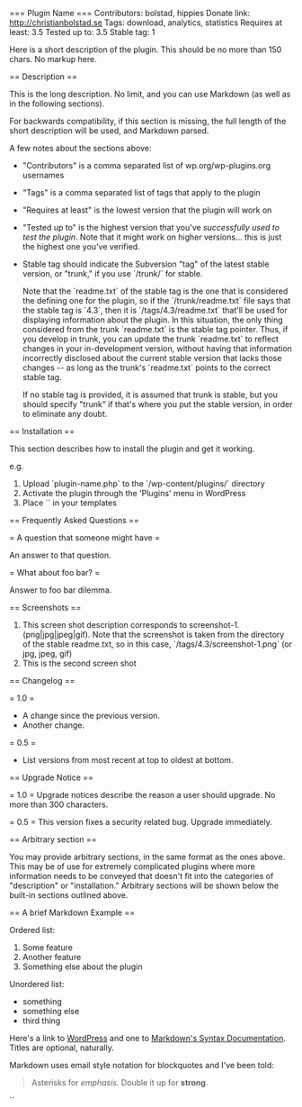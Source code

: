 === Plugin Name ===
Contributors: bolstad, hippies
Donate link: http://christianbolstad.se
Tags: download, analytics, statistics
Requires at least: 3.5
Tested up to: 3.5
Stable tag: 1

Here is a short description of the plugin. This should be no more than 150 chars. No markup here.

== Description ==

This is the long description. No limit, and you can use Markdown (as well as in the following sections).

For backwards compatibility, if this section is missing, the full length of the short description will be used, and
Markdown parsed.

A few notes about the sections above:

* "Contributors" is a comma separated list of wp.org/wp-plugins.org usernames
* "Tags" is a comma separated list of tags that apply to the plugin
* "Requires at least" is the lowest version that the plugin will work on
* "Tested up to" is the highest version that you've *successfully used to test the plugin*. Note that it might work on
higher versions... this is just the highest one you've verified.
* Stable tag should indicate the Subversion "tag" of the latest stable version, or "trunk," if you use \`/trunk/\` for
stable.

    Note that the \`readme.txt\` of the stable tag is the one that is considered the defining one for the plugin, so
if the \`/trunk/readme.txt\` file says that the stable tag is \`4.3\`, then it is \`/tags/4.3/readme.txt\` that'll be used
for displaying information about the plugin. In this situation, the only thing considered from the trunk \`readme.txt\`
is the stable tag pointer. Thus, if you develop in trunk, you can update the trunk \`readme.txt\` to reflect changes in
your in-development version, without having that information incorrectly disclosed about the current stable version
that lacks those changes -- as long as the trunk's \`readme.txt\` points to the correct stable tag.

    If no stable tag is provided, it is assumed that trunk is stable, but you should specify "trunk" if that's where
you put the stable version, in order to eliminate any doubt.

== Installation ==

This section describes how to install the plugin and get it working.

e.g.

1. Upload \`plugin-name.php\` to the \`/wp-content/plugins/\` directory
1. Activate the plugin through the 'Plugins' menu in WordPress
1. Place \`<?php do_action('plugin_name_hook'); ?>\` in your templates

== Frequently Asked Questions ==

= A question that someone might have =

An answer to that question.

= What about foo bar? =

Answer to foo bar dilemma.

== Screenshots ==

1. This screen shot description corresponds to screenshot-1.(png|jpg|jpeg|gif). Note that the screenshot is taken from
the directory of the stable readme.txt, so in this case, \`/tags/4.3/screenshot-1.png\` (or jpg, jpeg, gif)
2. This is the second screen shot

== Changelog ==

= 1.0 =
* A change since the previous version.
* Another change.

= 0.5 =
* List versions from most recent at top to oldest at bottom.

== Upgrade Notice ==

= 1.0 =
Upgrade notices describe the reason a user should upgrade. No more than 300 characters.

= 0.5 =
This version fixes a security related bug. Upgrade immediately.

== Arbitrary section ==

You may provide arbitrary sections, in the same format as the ones above. This may be of use for extremely complicated
plugins where more information needs to be conveyed that doesn't fit into the categories of "description" or
"installation." Arbitrary sections will be shown below the built-in sections outlined above.

== A brief Markdown Example ==

Ordered list:

1. Some feature
1. Another feature
1. Something else about the plugin

Unordered list:

* something
* something else
* third thing

Here's a link to [WordPress](http://wordpress.org/ "Your favorite software") and one to [Markdown's Syntax Documentation][markdown syntax].
Titles are optional, naturally.

[markdown syntax]: http://daringfireball.net/projects/markdown/syntax
            "Markdown is what the parser uses to process much of the readme file"

Markdown uses email style notation for blockquotes and I've been told:
> Asterisks for *emphasis*. Double it up for **strong**.

\`<?php code(); // goes in backticks ?>\`